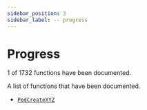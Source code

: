 ```yaml
---
sidebar_position: 3
sidebar_label: -- progress
---
```


# Progress

1 of 1732 functions have been documented.

A list of functions that have been documented.

- [`PedCreateXYZ`](./PedCreateXYZ)
